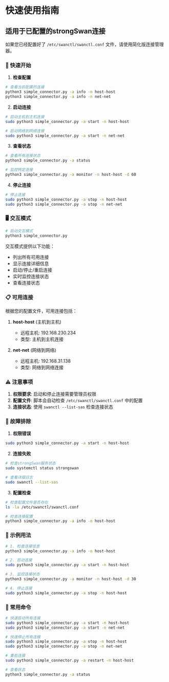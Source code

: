 # 快速使用指南

## 适用于已配置的strongSwan连接

如果您已经配置好了 `/etc/swanctl/swanctl.conf` 文件，请使用简化版连接管理器。

### 🚀 快速开始

1. **检查配置**
```bash
# 查看当前配置的连接
python3 simple_connector.py -a info -n host-host
python3 simple_connector.py -a info -n net-net
```

2. **启动连接**
```bash
# 启动主机到主机连接
sudo python3 simple_connector.py -a start -n host-host

# 启动网络到网络连接
sudo python3 simple_connector.py -a start -n net-net
```

3. **查看状态**
```bash
# 查看所有连接状态
python3 simple_connector.py -a status

# 监控特定连接
python3 simple_connector.py -a monitor -n host-host -d 60
```

4. **停止连接**
```bash
# 停止连接
sudo python3 simple_connector.py -a stop -n host-host
sudo python3 simple_connector.py -a stop -n net-net
```

### 🖥️ 交互模式

```bash
# 启动交互模式
python3 simple_connector.py
```

交互模式提供以下功能：
- 列出所有可用连接
- 显示连接详细信息
- 启动/停止/重启连接
- 实时监控连接状态
- 查看连接状态

### 📋 可用连接

根据您的配置文件，可用连接包括：

1. **host-host** (主机到主机)
   - 远程主机: 192.168.230.234
   - 类型: 主机到主机连接

2. **net-net** (网络到网络)
   - 远程主机: 192.168.31.138
   - 类型: 网络到网络连接

### ⚠️ 注意事项

1. **权限要求**: 启动和停止连接需要管理员权限
2. **配置文件**: 脚本会自动检查 `/etc/swanctl/swanctl.conf` 中的配置
3. **连接状态**: 使用 `swanctl --list-sas` 检查连接状态

### 🔧 故障排除

1. **权限错误**
```bash
sudo python3 simple_connector.py -a start -n host-host
```

2. **连接失败**
```bash
# 检查strongSwan服务状态
sudo systemctl status strongswan

# 查看详细日志
sudo swanctl --list-sas
```

3. **配置检查**
```bash
# 检查配置文件是否存在
ls -la /etc/swanctl/swanctl.conf

# 检查连接配置
python3 simple_connector.py -a info -n host-host
```

### 📝 示例用法

```bash
# 1. 检查连接信息
python3 simple_connector.py -a info -n host-host

# 2. 启动连接
sudo python3 simple_connector.py -a start -n host-host

# 3. 监控连接状态
python3 simple_connector.py -a monitor -n host-host -d 30

# 4. 停止连接
sudo python3 simple_connector.py -a stop -n host-host
```

### 🎯 常用命令

```bash
# 快速启动所有连接
sudo python3 simple_connector.py -a start -n host-host
sudo python3 simple_connector.py -a start -n net-net

# 快速停止所有连接
sudo python3 simple_connector.py -a stop -n host-host
sudo python3 simple_connector.py -a stop -n net-net

# 重启连接
sudo python3 simple_connector.py -a restart -n host-host

# 查看状态
python3 simple_connector.py -a status
``` 